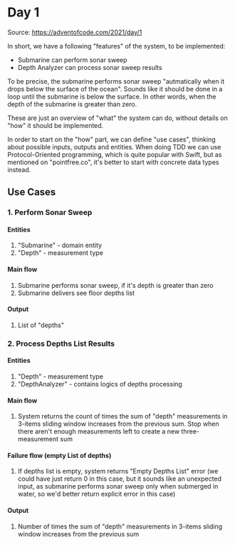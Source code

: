 # Day 1

Source: https://adventofcode.com/2021/day/1

In short, we have a following "features" of the system, to be implemented:
- Submarine can perform sonar sweep
- Depth Analyzer can process sonar sweep results

To be precise, the submarine performs sonar sweep "autmatically when it drops below the surface of the ocean".
Sounds like it should be done in a loop until the submarine is below the surface. In other words, when the depth of the submarine is greater than zero.

These are just an overview of "what" the system can do, without details on "how" it should be implemented.

In order to start on the "how" part, we can define "use cases", thinking about possible inputs, outputs and entities.
When doing TDD we can use Protocol-Oriented programming, which is quite popular with Swift, but as mentioned on "pointfree.co", it's better to start with concrete data types instead.


## Use Cases

### 1. Perform Sonar Sweep

#### Entities
1. "Submarine" - domain entity
2. "Depth" - measurement type

#### Main flow
1. Submarine performs sonar sweep, if it's depth is greater than zero
2. Submarine delivers see floor depths list

#### Output
1. List of "depths"

### 2. Process Depths List Results

#### Entities
1. "Depth" - measurement type
2. "DepthAnalyzer" - contains logics of depths processing

#### Main flow
1. System returns the count of times the sum of "depth" measurements in 3-items sliding window increases from the previous sum. Stop when there aren't enough measurements left to create a new three-measurement sum

#### Failure flow (empty List of depths)
1. If depths list is empty, system returns "Empty Depths List" error (we could have just return 0 in this case, but it sounds like an unexpected input, as submarine performs sonar sweep only when submerged in water, so we'd better return explicit error in this case)

#### Output
1. Number of times the sum of "depth" measurements in 3-items sliding window increases from the previous sum

